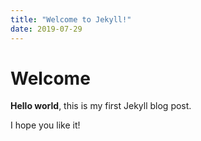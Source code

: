 ```yaml
---
title: "Welcome to Jekyll!"
date: 2019-07-29
---
```


# Welcome

**Hello world**, this is my first Jekyll blog post.

I hope you like it!
